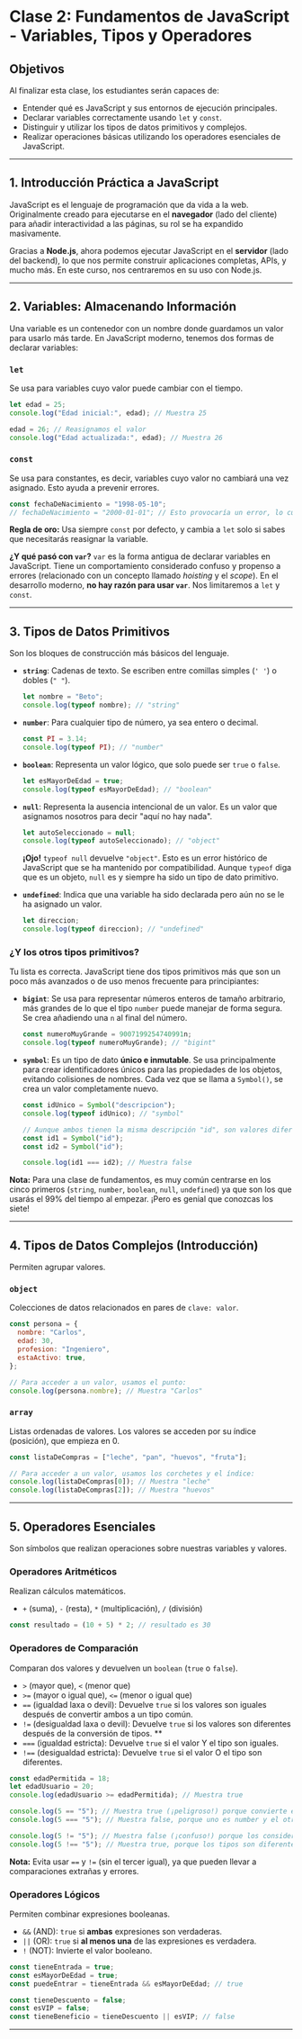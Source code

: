 # Clase 2: Fundamentos de JavaScript - Variables, Tipos y Operadores

## Objetivos

Al finalizar esta clase, los estudiantes serán capaces de:

- Entender qué es JavaScript y sus entornos de ejecución principales.
- Declarar variables correctamente usando `let` y `const`.
- Distinguir y utilizar los tipos de datos primitivos y complejos.
- Realizar operaciones básicas utilizando los operadores esenciales de JavaScript.

---

## 1. Introducción Práctica a JavaScript

JavaScript es el lenguaje de programación que da vida a la web. Originalmente creado para ejecutarse en el **navegador** (lado del cliente) para añadir interactividad a las páginas, su rol se ha expandido masivamente.

Gracias a **Node.js**, ahora podemos ejecutar JavaScript en el **servidor** (lado del backend), lo que nos permite construir aplicaciones completas, APIs, y mucho más. En este curso, nos centraremos en su uso con Node.js.

---

## 2. Variables: Almacenando Información

Una variable es un contenedor con un nombre donde guardamos un valor para usarlo más tarde. En JavaScript moderno, tenemos dos formas de declarar variables:

### `let`

Se usa para variables cuyo valor puede cambiar con el tiempo.

```javascript
let edad = 25;
console.log("Edad inicial:", edad); // Muestra 25

edad = 26; // Reasignamos el valor
console.log("Edad actualizada:", edad); // Muestra 26
```

### `const`

Se usa para constantes, es decir, variables cuyo valor no cambiará una vez asignado. Esto ayuda a prevenir errores.

```javascript
const fechaDeNacimiento = "1998-05-10";
// fechaDeNacimiento = "2000-01-01"; // Esto provocaría un error, lo cual es bueno.
```

**Regla de oro:** Usa siempre `const` por defecto, y cambia a `let` solo si sabes que necesitarás reasignar la variable.

**¿Y qué pasó con `var`?**
`var` es la forma antigua de declarar variables en JavaScript. Tiene un comportamiento considerado confuso y propenso a errores (relacionado con un concepto llamado _hoisting_ y el _scope_). En el desarrollo moderno, **no hay razón para usar `var`**. Nos limitaremos a `let` y `const`.

---

## 3. Tipos de Datos Primitivos

Son los bloques de construcción más básicos del lenguaje.

- **`string`**: Cadenas de texto. Se escriben entre comillas simples (`' '`) o dobles (`" "`).

  ```javascript
  let nombre = "Beto";
  console.log(typeof nombre); // "string"
  ```

- **`number`**: Para cualquier tipo de número, ya sea entero o decimal.

  ```javascript
  const PI = 3.14;
  console.log(typeof PI); // "number"
  ```

- **`boolean`**: Representa un valor lógico, que solo puede ser `true` o `false`.

  ```javascript
  let esMayorDeEdad = true;
  console.log(typeof esMayorDeEdad); // "boolean"
  ```

- **`null`**: Representa la ausencia intencional de un valor. Es un valor que asignamos nosotros para decir "aquí no hay nada".

  ```javascript
  let autoSeleccionado = null;
  console.log(typeof autoSeleccionado); // "object"
  ```

  **¡Ojo!** `typeof null` devuelve `"object"`. Esto es un error histórico de JavaScript que se ha mantenido por compatibilidad. Aunque `typeof` diga que es un objeto, `null` es y siempre ha sido un tipo de dato primitivo.

- **`undefined`**: Indica que una variable ha sido declarada pero aún no se le ha asignado un valor.
  ```javascript
  let direccion;
  console.log(typeof direccion); // "undefined"
  ```

### ¿Y los otros tipos primitivos?

Tu lista es correcta. JavaScript tiene dos tipos primitivos más que son un poco más avanzados o de uso menos frecuente para principiantes:

- **`bigint`**: Se usa para representar números enteros de tamaño arbitrario, más grandes de lo que el tipo `number` puede manejar de forma segura. Se crea añadiendo una `n` al final del número.

  ```javascript
  const numeroMuyGrande = 9007199254740991n;
  console.log(typeof numeroMuyGrande); // "bigint"
  ```

- **`symbol`**: Es un tipo de dato **único e inmutable**. Se usa principalmente para crear identificadores únicos para las propiedades de los objetos, evitando colisiones de nombres. Cada vez que se llama a `Symbol()`, se crea un valor completamente nuevo.

  ```javascript
  const idUnico = Symbol("descripcion");
  console.log(typeof idUnico); // "symbol"
  ```

  ```javascript
  // Aunque ambos tienen la misma descripción "id", son valores diferentes.
  const id1 = Symbol("id");
  const id2 = Symbol("id");

  console.log(id1 === id2); // Muestra false
  ```

**Nota:** Para una clase de fundamentos, es muy común centrarse en los cinco primeros (`string`, `number`, `boolean`, `null`, `undefined`) ya que son los que usarás el 99% del tiempo al empezar. ¡Pero es genial que conozcas los siete!

---

## 4. Tipos de Datos Complejos (Introducción)

Permiten agrupar valores.

### `object`

Colecciones de datos relacionados en pares de `clave: valor`.

```javascript
const persona = {
  nombre: "Carlos",
  edad: 30,
  profesion: "Ingeniero",
  estaActivo: true,
};

// Para acceder a un valor, usamos el punto:
console.log(persona.nombre); // Muestra "Carlos"
```

### `array`

Listas ordenadas de valores. Los valores se acceden por su índice (posición), que empieza en 0.

```javascript
const listaDeCompras = ["leche", "pan", "huevos", "fruta"];

// Para acceder a un valor, usamos los corchetes y el índice:
console.log(listaDeCompras[0]); // Muestra "leche"
console.log(listaDeCompras[2]); // Muestra "huevos"
```

---

## 5. Operadores Esenciales

Son símbolos que realizan operaciones sobre nuestras variables y valores.

### Operadores Aritméticos

Realizan cálculos matemáticos.

- `+` (suma), `-` (resta), `*` (multiplicación), `/` (división)

```javascript
const resultado = (10 + 5) * 2; // resultado es 30
```

### Operadores de Comparación

Comparan dos valores y devuelven un `boolean` (`true` o `false`).

- `>` (mayor que), `<` (menor que)
- `>=` (mayor o igual que), `<=` (menor o igual que)
- `==` (igualdad laxa o devil): Devuelve `true` si los valores son iguales después de convertir ambos a un tipo común.
- `!=` (desigualdad laxa o devil): Devuelve `true` si los valores son diferentes después de la conversión de tipos. \*\*
- `===` (igualdad estricta): Devuelve `true` si el valor Y el tipo son iguales.
- `!==` (desigualdad estricta): Devuelve `true` si el valor O el tipo son diferentes.

```javascript
const edadPermitida = 18;
let edadUsuario = 20;
console.log(edadUsuario >= edadPermitida); // Muestra true

console.log(5 == "5"); // Muestra true (¡peligroso!) porque convierte el string "5" a number.
console.log(5 === "5"); // Muestra false, porque uno es number y el otro string

console.log(5 != "5"); // Muestra false (¡confuso!) porque los considera iguales.
console.log(5 !== "5"); // Muestra true, porque los tipos son diferentes.
```

**Nota:** Evita usar `==` y `!=` (sin el tercer igual), ya que pueden llevar a comparaciones extrañas y errores.

### Operadores Lógicos

Permiten combinar expresiones booleanas.

- `&&` (AND): `true` si **ambas** expresiones son verdaderas.
- `||` (OR): `true` si **al menos una** de las expresiones es verdadera.
- `!` (NOT): Invierte el valor booleano.

```javascript
const tieneEntrada = true;
const esMayorDeEdad = true;
const puedeEntrar = tieneEntrada && esMayorDeEdad; // true

const tieneDescuento = false;
const esVIP = false;
const tieneBeneficio = tieneDescuento || esVIP; // false
```

---
